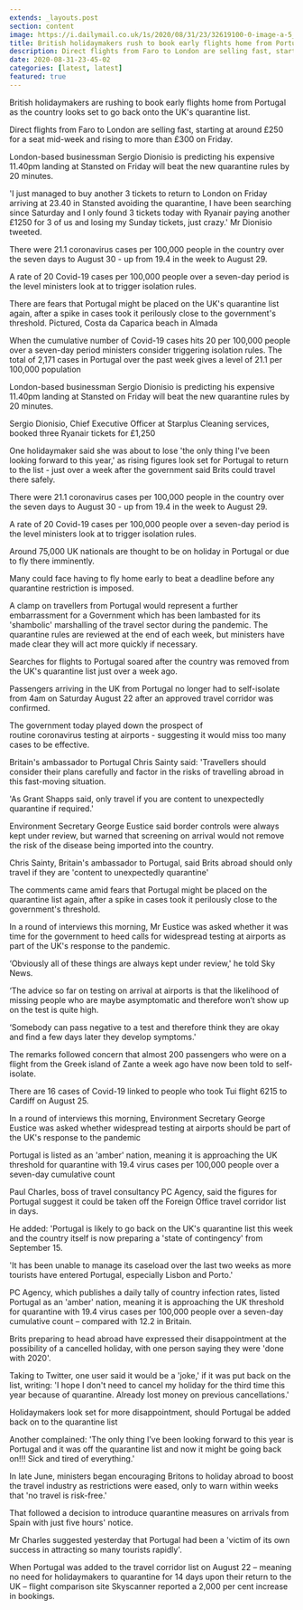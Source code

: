 ```yaml
---
extends: _layouts.post
section: content
image: https://i.dailymail.co.uk/1s/2020/08/31/23/32619100-0-image-a-5_1598913245323.jpg 
title: British holidaymakers rush to book early flights home from Portugal 
description: Direct flights from Faro to London are selling fast, starting at around £250 for a seat mid-week and rising to more than £300 on Friday. 
date: 2020-08-31-23-45-02 
categories: [latest, latest] 
featured: true 
--- 
```

British holidaymakers are rushing to book early flights home from Portugal as the country looks set to go back onto the UK's quarantine list.

Direct flights from Faro to London are selling fast, starting at around £250 for a seat mid-week and rising to more than £300 on Friday.

London-based businessman Sergio Dionisio is predicting his expensive 11.40pm landing at Stansted on Friday will beat the new quarantine rules by 20 minutes. 

'I just managed to buy another 3 tickets to return to London on Friday arriving at 23.40 in Stansted avoiding the quarantine, I have been searching since Saturday and I only found 3 tickets today with Ryanair paying another £1250 for 3 of us and losing my Sunday tickets, just crazy.' Mr Dionisio tweeted.

There were 21.1 coronavirus cases per 100,000 people in the country over the seven days to August 30 - up from 19.4 in the week to August 29.

A rate of 20 Covid-19 cases per 100,000 people over a seven-day period is the level ministers look at to trigger isolation rules.    

There are fears that Portugal might be placed on the UK's quarantine list again, after a spike in cases took it perilously close to the government's threshold. Pictured, Costa da Caparica beach in Almada

When the cumulative number of Covid-19 cases hits 20 per 100,000 people over a seven-day period ministers consider triggering isolation rules. The total of 2,171 cases in Portugal over the past week gives a level of 21.1 per 100,000 population

London-based businessman Sergio Dionisio is predicting his expensive 11.40pm landing at Stansted on Friday will beat the new quarantine rules by 20 minutes.

Sergio Dionisio, Chief Executive Officer at Starplus Cleaning services, booked three Ryanair tickets for £1,250

One holidaymaker said she was about to lose 'the only thing I've been looking forward to this year,' as rising figures look set for Portugal to return to the list - just over a week after the government said Brits could travel there safely. 

There were 21.1 coronavirus cases per 100,000 people in the country over the seven days to August 30 - up from 19.4 in the week to August 29.

A rate of 20 Covid-19 cases per 100,000 people over a seven-day period is the level ministers look at to trigger isolation rules.

Around 75,000 UK nationals are thought to be on holiday in Portugal or due to fly there imminently. 

Many could face having to fly home early to beat a deadline before any quarantine restriction is imposed. 

A clamp on travellers from Portugal would represent a further embarrassment for a Government which has been lambasted for its 'shambolic' marshalling of the travel sector during the pandemic. The quarantine rules are reviewed at the end of each week, but ministers have made clear they will act more quickly if necessary.  

Searches for flights to Portugal soared after the country was removed from the UK's quarantine list just over a week ago.

Passengers arriving in the UK from Portugal no longer had to self-isolate from 4am on Saturday August 22 after an approved travel corridor was confirmed. 

The government today played down the prospect of routine coronavirus testing at airports - suggesting it would miss too many cases to be effective.

Britain's ambassador to Portugal Chris Sainty said: 'Travellers should consider their plans carefully and factor in the risks of travelling abroad in this fast-moving situation. 

'As Grant Shapps said, only travel if you are content to unexpectedly quarantine if required.'

Environment Secretary George Eustice said border controls were always kept under review, but warned that screening on arrival would not remove the risk of the disease being imported into the country. 

Chris Sainty, Britain's ambassador to Portugal, said Brits abroad should only travel if they are 'content to unexpectedly quarantine'



The comments came amid fears that Portugal might be placed on the quarantine list again, after a spike in cases took it perilously close to the government's threshold.  

In a round of interviews this morning, Mr Eustice was asked whether it was time for the government to heed calls for widespread testing at airports as part of the UK's response to the pandemic. 

‘Obviously all of these things are always kept under review,' he told Sky News.

‘The advice so far on testing on arrival at airports is that the likelihood of missing people who are maybe asymptomatic and therefore won’t show up on the test is quite high.

‘Somebody can pass negative to a test and therefore think they are okay and find a few days later they develop symptoms.'

The remarks followed concern that almost 200 passengers who were on a flight from the Greek island of Zante a week ago have now been told to self-isolate. 

There are 16 cases of Covid-19 linked to people who took Tui flight 6215 to Cardiff on August 25. 

In a round of interviews this morning, Environment Secretary George Eustice was asked whether widespread testing at airports should be part of the UK's response to the pandemic

Portugal is listed as an 'amber' nation, meaning it is approaching the UK threshold for quarantine with 19.4 virus cases per 100,000 people over a seven-day cumulative count

Paul Charles, boss of travel consultancy PC Agency, said the figures for Portugal suggest it could be taken off the Foreign Office travel corridor list in days. 

He added: 'Portugal is likely to go back on the UK's quarantine list this week and the country itself is now preparing a 'state of contingency' from September 15.

'It has been unable to manage its caseload over the last two weeks as more tourists have entered Portugal, especially Lisbon and Porto.'

PC Agency, which publishes a daily tally of country infection rates, listed Portugal as an 'amber' nation, meaning it is approaching the UK threshold for quarantine with 19.4 virus cases per 100,000 people over a seven-day cumulative count – compared with 12.2 in Britain. 

Brits preparing to head abroad have expressed their disappointment at the possibility of a cancelled holiday, with one person saying they were 'done with 2020'.

Taking to Twitter, one user said it would be a 'joke,' if it was put back on the list, writing: 'I hope I don't need to cancel my holiday for the third time this year because of quarantine. Already lost money on previous cancellations.' 







Holidaymakers look set for more disappointment, should Portugal be added back on to the quarantine list

Another complained: 'The only thing I’ve been looking forward to this year is Portugal and it was off the quarantine list and now it might be going back on!!! Sick and tired of everything.' 

In late June, ministers began encouraging Britons to holiday abroad to boost the travel industry as restrictions were eased, only to warn within weeks that 'no travel is risk-free.' 

That followed a decision to introduce quarantine measures on arrivals from Spain with just five hours' notice.

Mr Charles suggested yesterday that Portugal had been a 'victim of its own success in attracting so many tourists rapidly'. 

When Portugal was added to the travel corridor list on August 22 – meaning no need for holidaymakers to quarantine for 14 days upon their return to the UK – flight comparison site Skyscanner reported a 2,000 per cent increase in bookings.

